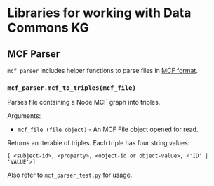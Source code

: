 # Libraries for working with Data Commons KG

## MCF Parser

`mcf_parser` includes helper functions to parse files in [MCF
format](https://github.com/datacommonsorg/data/blob/master/docs/mcf_format.md).

### `mcf_parser.mcf_to_triples(mcf_file)`

Parses file containing a Node MCF graph into triples.

Arguments:

-  `mcf_file (file object)` - An MCF File object opened for read.

Returns an Iterable of triples. Each triple has four string values:

  ```
  [ <subject-id>, <property>, <object-id or object-value>, <'ID' | 'VALUE'>]
  ```

Also refer to `mcf_parser_test.py` for usage.
